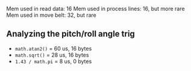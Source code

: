Mem used in read data: 16
Mem used in process lines: 16, but more rare
Mem used in move belt: 32, but rare

## Analyzing the pitch/roll angle trig
- `math.atan2()` = 60 us, 16 bytes
- `math.sqrt()` = 28 us, 16 bytes
- `1.43 / math.pi` = 8 us, 0 bytes